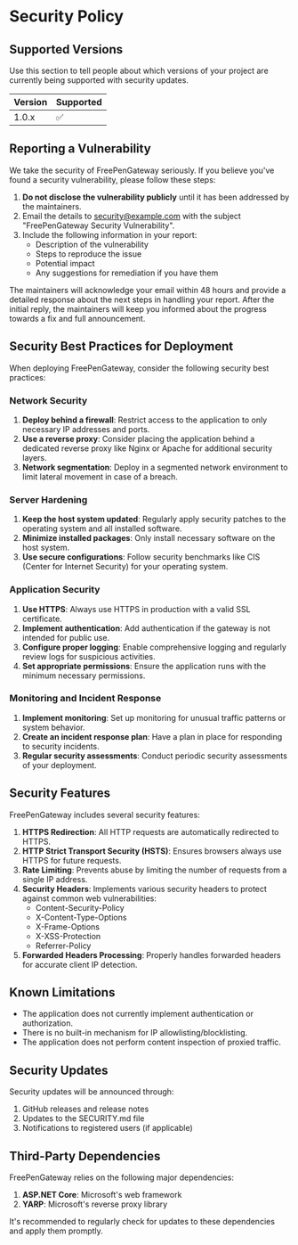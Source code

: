 # Security Policy

## Supported Versions

Use this section to tell people about which versions of your project are currently being supported with security updates.

| Version | Supported          |
| ------- | ------------------ |
| 1.0.x   | :white_check_mark: |

## Reporting a Vulnerability

We take the security of FreePenGateway seriously. If you believe you've found a security vulnerability, please follow these steps:

1. **Do not disclose the vulnerability publicly** until it has been addressed by the maintainers.
2. Email the details to [security@example.com](mailto:security@example.com) with the subject "FreePenGateway Security Vulnerability".
3. Include the following information in your report:
   - Description of the vulnerability
   - Steps to reproduce the issue
   - Potential impact
   - Any suggestions for remediation if you have them

The maintainers will acknowledge your email within 48 hours and provide a detailed response about the next steps in handling your report. After the initial reply, the maintainers will keep you informed about the progress towards a fix and full announcement.

## Security Best Practices for Deployment

When deploying FreePenGateway, consider the following security best practices:

### Network Security

1. **Deploy behind a firewall**: Restrict access to the application to only necessary IP addresses and ports.
2. **Use a reverse proxy**: Consider placing the application behind a dedicated reverse proxy like Nginx or Apache for additional security layers.
3. **Network segmentation**: Deploy in a segmented network environment to limit lateral movement in case of a breach.

### Server Hardening

1. **Keep the host system updated**: Regularly apply security patches to the operating system and all installed software.
2. **Minimize installed packages**: Only install necessary software on the host system.
3. **Use secure configurations**: Follow security benchmarks like CIS (Center for Internet Security) for your operating system.

### Application Security

1. **Use HTTPS**: Always use HTTPS in production with a valid SSL certificate.
2. **Implement authentication**: Add authentication if the gateway is not intended for public use.
3. **Configure proper logging**: Enable comprehensive logging and regularly review logs for suspicious activities.
4. **Set appropriate permissions**: Ensure the application runs with the minimum necessary permissions.

### Monitoring and Incident Response

1. **Implement monitoring**: Set up monitoring for unusual traffic patterns or system behavior.
2. **Create an incident response plan**: Have a plan in place for responding to security incidents.
3. **Regular security assessments**: Conduct periodic security assessments of your deployment.

## Security Features

FreePenGateway includes several security features:

1. **HTTPS Redirection**: All HTTP requests are automatically redirected to HTTPS.
2. **HTTP Strict Transport Security (HSTS)**: Ensures browsers always use HTTPS for future requests.
3. **Rate Limiting**: Prevents abuse by limiting the number of requests from a single IP address.
4. **Security Headers**: Implements various security headers to protect against common web vulnerabilities:
   - Content-Security-Policy
   - X-Content-Type-Options
   - X-Frame-Options
   - X-XSS-Protection
   - Referrer-Policy
5. **Forwarded Headers Processing**: Properly handles forwarded headers for accurate client IP detection.

## Known Limitations

- The application does not currently implement authentication or authorization.
- There is no built-in mechanism for IP allowlisting/blocklisting.
- The application does not perform content inspection of proxied traffic.

## Security Updates

Security updates will be announced through:

1. GitHub releases and release notes
2. Updates to the SECURITY.md file
3. Notifications to registered users (if applicable)

## Third-Party Dependencies

FreePenGateway relies on the following major dependencies:

1. **ASP.NET Core**: Microsoft's web framework
2. **YARP**: Microsoft's reverse proxy library

It's recommended to regularly check for updates to these dependencies and apply them promptly.